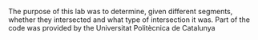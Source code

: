 The purpose of this lab was to determine, given different segments, whether they intersected and what type of intersection it was. Part of the code was provided by the Universitat Politècnica de Catalunya
